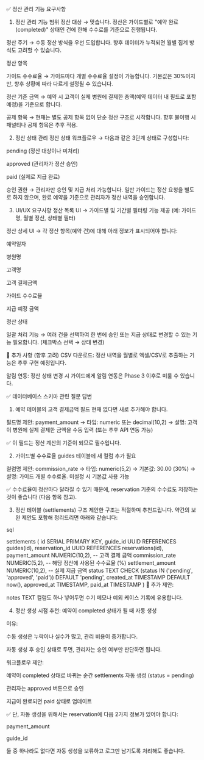 ✅ 정산 관리 기능 요구사항
1. 정산 관리 기능 범위
정산 대상
→ 맞습니다. 정산은 가이드별로 "예약 완료(completed)" 상태인 건에 한해 수수료를 기준으로 진행됩니다.

정산 주기
→ 수동 정산 방식을 우선 도입합니다. 향후 데이터가 누적되면 월별 집계 방식도 고려할 수 있습니다.

정산 항목

가이드 수수료율
→ 가이드마다 개별 수수료율 설정이 가능합니다. 기본값은 30%이지만, 향후 상황에 따라 다르게 설정될 수 있습니다.

정산 기준 금액
→ 예약 시 고객이 실제 병원에 결제한 총액(예약 데이터 내 필드로 포함 예정)을 기준으로 합니다.

공제 항목
→ 현재는 별도 공제 항목 없이 단순 정산 구조로 시작합니다. 향후 불이행 시 패널티나 공제 항목은 추후 적용.

2. 정산 상태 관리
정산 상태 워크플로우
→ 다음과 같은 3단계 상태로 구성합니다:

pending (정산 대상이나 미처리)

approved (관리자가 정산 승인)

paid (실제로 지급 완료)

승인 권한
→ 관리자만 승인 및 지급 처리 가능합니다. 일반 가이드는 정산 요청을 별도로 하지 않으며, 완료 예약을 기준으로 관리자가 정산 내역을 승인합니다.

3. UI/UX 요구사항
정산 목록 UI
→ 가이드별 및 기간별 필터링 기능 제공 (예: 가이드명, 월별 정산, 상태별 필터)

정산 상세 UI
→ 각 정산 항목(예약 건)에 대해 아래 정보가 표시되어야 합니다:

예약일자

병원명

고객명

고객 결제금액

가이드 수수료율

지급 예정 금액

정산 상태

일괄 처리 기능
→ 여러 건을 선택하여 한 번에 승인 또는 지급 상태로 변경할 수 있는 기능 필요합니다. (체크박스 선택 → 상태 변경)

📝 추가 사항 (향후 고려)
CSV 다운로드: 정산 내역을 월별로 엑셀/CSV로 추출하는 기능은 추후 구현 예정입니다.

알림 연동: 정산 상태 변경 시 가이드에게 알림 연동은 Phase 3 이후로 미룰 수 있습니다.

✅ 데이터베이스 스키마 관련 질문 답변
1. 예약 테이블의 고객 결제금액 필드
현재 없다면 새로 추가해야 합니다.

필드명 제안: payment_amount
→ 타입: numeric 또는 decimal(10,2)
→ 설명: 고객이 병원에 실제 결제한 금액을 수동 입력 (또는 추후 API 연동 가능)

✅ 이 필드는 정산 계산의 기준이 되므로 필수입니다.

2. 가이드별 수수료율
guides 테이블에 새 컬럼 추가 필요

컬럼명 제안: commission_rate
→ 타입: numeric(5,2)
→ 기본값: 30.00 (30%)
→ 설명: 가이드 개별 수수료율. 미설정 시 기본값 사용 가능

✅ 수수료율이 정산마다 달라질 수 있기 때문에, reservation 기준의 수수료도 저장하는 것이 좋습니다 (다음 항목 참고).

3. 정산 테이블 (settlements) 구조
제안한 구조는 적절하며 추천드립니다. 약간의 보완 제안도 포함해 정리드리면 아래와 같습니다:

sql

settlements (
  id SERIAL PRIMARY KEY,
  guide_id UUID REFERENCES guides(id),
  reservation_id UUID REFERENCES reservations(id),
  payment_amount NUMERIC(10,2),        -- 고객 결제 금액
  commission_rate NUMERIC(5,2),        -- 해당 정산에 사용된 수수료율 (%)
  settlement_amount NUMERIC(10,2),     -- 실제 지급 금액
  status TEXT CHECK (status IN ('pending', 'approved', 'paid')) DEFAULT 'pending',
  created_at TIMESTAMP DEFAULT now(),
  approved_at TIMESTAMP,
  paid_at TIMESTAMP
)
🔹 추가 제안:

notes TEXT 컬럼도 하나 넣어두면 수기 메모나 예외 케이스 기록에 유용합니다.

4. 정산 생성 시점
추천: 예약이 completed 상태가 될 때 자동 생성

이유:

수동 생성은 누락이나 실수가 많고, 관리 비용이 증가합니다.

자동 생성 후 승인 상태로 두면, 관리자는 승인 여부만 판단하면 됩니다.

워크플로우 제안:

예약이 completed 상태로 바뀌는 순간 settlements 자동 생성 (status = pending)

관리자는 approved 버튼으로 승인

지급이 완료되면 paid 상태로 업데이트

✅ 단, 자동 생성을 위해서는 reservation에 다음 2가지 정보가 있어야 합니다:

payment_amount

guide_id

둘 중 하나라도 없다면 자동 생성을 보류하고 로그만 남기도록 처리해도 좋습니다.